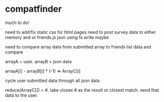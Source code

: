 # compatfinder

much to do! 

need to add/fix static css for html pages
need to post survey data to either memory and or friends.js json using fs.write maybe

need to compare array data from submitted array to friends list data and compare

arrayA = user.   arrayB = json data

arrayA[i]  -  arrayB[i] * (-1) => ArrayC[i]

cycle user submitted data through all json data

 reduce(ArrayC[]) = #. take closes # as the result or closest match. send that data to the user.

